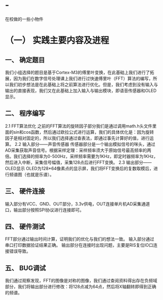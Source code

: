 # -
在校做的一些小物件
# （一）	实践主要内容及进程
## 一、	确定题目
我们小组选择的题目是基于Cortex-M3的傅里叶变换，在此基础上我们进行了拓展，因为我们在数字信号处理课上我们进行过快速傅里叶（FFT）算法的编写，所以我们初步想法是在此基础上将之前算法进行优化。但是，我们考虑到没有输入与输出的直接表现，我们又在此基础上加入输入与输出模块，即语音传感器和OLED显示。
## 二、	程序编写
2.1 FFT算法优化
  之前的FFT算法的旋转因子部分我们是通过调用math.h头文件里面的sin和cos函数，然后通过欧拉公式进行运算，我们的具体优化是：因为旋转因子是相对固定的，所以我们选择通过查表法，即通过事先计算好的值，进行运算。
2.2 输入部分——声音传感器
  传感器部分是一个输出模拟信号的咪头，通过AD采集获取声音信号。根据采样定理：采样频率须大于原始信号最高频率的两倍。我们选择的频率为0-500Hz，采样频率需要为1KHz，即定时器频率为1KHz，然后进入中断，采集信号幅值，采集128点后进行FFT变换。
2.3 输出部分——OLED显示
  OLED为128*64像素点的显示屏，我们将FFT变换后的复数取模后，进行频谱图（也就是乐谱）。
## 三、	硬件连接
输入部分有VCC、GND、OUT部分，3.3v供电，OUT连接单片机AD采集通道口，输出部分按照SPI协议进行连接即可。
## 四、	硬件测试
FFT部分通过输出时间计算，证明我们的优化与我们的想法一致。
输入部分通过串口打印数据验证结果正确。
输出部分在连接时出现问题，主要是RIS复位IO口连接错误导致。
## 五、	BUG调试
我们通过观察发现，FFT的图像是对称的图像，我们通过查阅资料得出存在负频域部分，我们将输出部分进行修改：将128点减为64点，然后将X轴翻转即得到正确的频谱。
